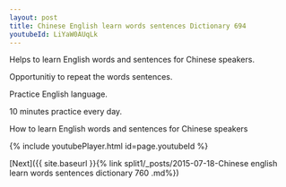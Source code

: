 ```yaml
---
layout: post
title: Chinese English learn words sentences Dictionary 694 
youtubeId: LiYaW0AUqLk
---
```

 
 
Helps to learn English words and sentences for Chinese speakers.

Opportunitiy to repeat the words sentences. 

Practice English language. 
 
10 minutes practice every day. 
 
How to learn English words and sentences for Chinese speakers 
 
{% include youtubePlayer.html id=page.youtubeId %}
 
 
[Next]({{ site.baseurl }}{% link  split1/_posts/2015-07-18-Chinese english learn words sentences dictionary 760 .md%})
 

